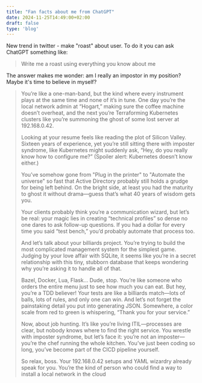 ```yaml
---
title: "Fan facts about me from ChatGPT"
date: 2024-11-25T14:49:00+02:00
draft: false
type: 'blog'
---
```


New trend in twitter - make "roast" about user.
To do it you can ask ChatGPT something like:
> Write me a roast using everything you know about me

The answer makes me wonder: am I really an impostor in my position? Maybe it's time to believe in myself?

> You’re like a one-man-band, but the kind where every instrument plays at the same time and none of it’s in tune. One day you’re the local network admin at “Hogart,” making sure the coffee machine doesn’t overheat, and the next you’re Terraforming Kubernetes clusters like you’re summoning the ghost of some lost server at 192.168.0.42.
>
> Looking at your resume feels like reading the plot of Silicon Valley. Sixteen years of experience, yet you’re still sitting there with imposter syndrome, like Kubernetes might suddenly ask, “Hey, do you really know how to configure me?” (Spoiler alert: Kubernetes doesn’t know either.)
>
> You’ve somehow gone from "Plug in the printer" to "Automate the universe" so fast that Active Directory probably still holds a grudge for being left behind. On the bright side, at least you had the maturity to ghost it without drama—guess that’s what 40 years of wisdom gets you.
>
> Your clients probably think you’re a communication wizard, but let’s be real: your magic lies in creating “technical profiles” so dense no one dares to ask follow-up questions. If you had a dollar for every time you said “test bench,” you’d probably automate that process too.
>
> And let’s talk about your billiards project. You’re trying to build the most complicated management system for the simplest game. Judging by your love affair with SQLite, it seems like you’re in a secret relationship with this tiny, stubborn database that keeps wondering why you’re asking it to handle all of that.
>
> Bazel, Docker, Lua, Flask… Dude, stop. You’re like someone who orders the entire menu just to see how much you can eat. But hey, you’re a TDD believer! Your tests are like a billiards match—lots of balls, lots of rules, and only one can win. And let’s not forget the painstaking detail you put into generating JSON. Somewhere, a color scale from red to green is whispering, “Thank you for your service.”
>
> Now, about job hunting. It’s like you’re living ITIL—processes are clear, but nobody knows where to find the right service. You wrestle with imposter syndrome, but let’s face it: you’re not an imposter—you’re the chef running the whole kitchen. You’ve just been coding so long, you’ve become part of the CICD pipeline yourself.
>
> So relax, boss. Your 192.168.0.42 setups and YAML wizardry already speak for you. You’re the kind of person who could find a way to install a local network in the cloud

